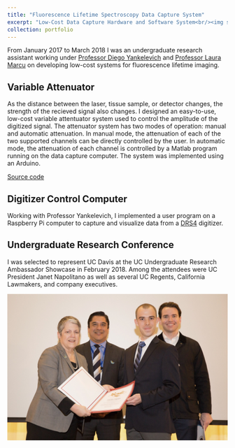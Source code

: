 ```yaml
---
title: "Fluorescence Lifetime Spectroscopy Data Capture System"
excerpt: "Low-Cost Data Capture Hardware and Software System<br/><img src='/files/yankelevich/setup.jpg' width='500'>"
collection: portfolio
---
```


From January 2017 to March 2018 I was an undergraduate research assistant working under [Professor Diego Yankelevich](https://faculty.engineering.ucdavis.edu/yankelevich/) and [Professor Laura Marcu](https://marculab.bme.ucdavis.edu/) on developing low-cost systems for fluorescence lifetime imaging.

## Variable Attenuator

As the distance between the laser, tissue sample, or detector changes, the strength of the recieved signal also changes. I designed an easy-to-use, low-cost variable attentuator system used to control the amplitude of the digitized signal. The attenuator system has two modes of operation: manual and automatic attenuation. In manual mode, the attenuation of each of the two supported channels can be directly controlled by the user. In automatic mode, the attenuation of each channel is controlled by a Matlab program running on the data capture computer. The system was implemented using an Arduino.

[Source code](https://github.com/jdwapman/Attenuator)

## Digitizer Control Computer
Working with Professor Yankelevich, I implemented a user program on a Raspberry Pi computer to capture and visualize data from a [DRS4](https://www.psi.ch/en/drs/evaluation-board) digitizer.

## Undergraduate Research Conference

I was selected to represent UC Davis at the UC Undergraduate Research Ambassador Showcase in February 2018. Among the attendees were UC President Janet Napolitano as well as several UC Regents, California Lawmakers, and company executives.

![Undergraduate Research Conference](/files/yankelevich/urc_napolitano.jpg)